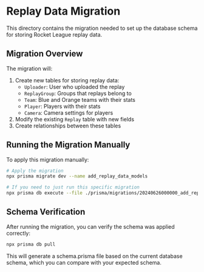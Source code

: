 # Replay Data Migration

This directory contains the migration needed to set up the database schema for storing Rocket League replay data.

## Migration Overview

The migration will:
1. Create new tables for storing replay data:
   - `Uploader`: User who uploaded the replay
   - `ReplayGroup`: Groups that replays belong to
   - `Team`: Blue and Orange teams with their stats
   - `Player`: Players with their stats
   - `Camera`: Camera settings for players
2. Modify the existing `Replay` table with new fields
3. Create relationships between these tables

## Running the Migration Manually

To apply this migration manually:

```bash
# Apply the migration
npx prisma migrate dev --name add_replay_data_models

# If you need to just run this specific migration
npx prisma db execute --file ./prisma/migrations/20240626000000_add_replay_data_models/migration.sql --schema ./prisma/schema.prisma
```

## Schema Verification

After running the migration, you can verify the schema was applied correctly:

```bash
npx prisma db pull
```

This will generate a schema.prisma file based on the current database schema, which you can compare with your expected schema. 
